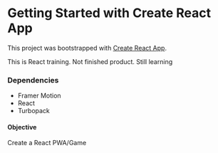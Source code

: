 # Getting Started with Create React App

This project was bootstrapped with [Create React App](https://github.com/facebook/create-react-app).

This is React training. Not finished product. Still learning
### Dependencies
* Framer Motion
* React
* Turbopack
#### Objective
Create a React PWA/Game
